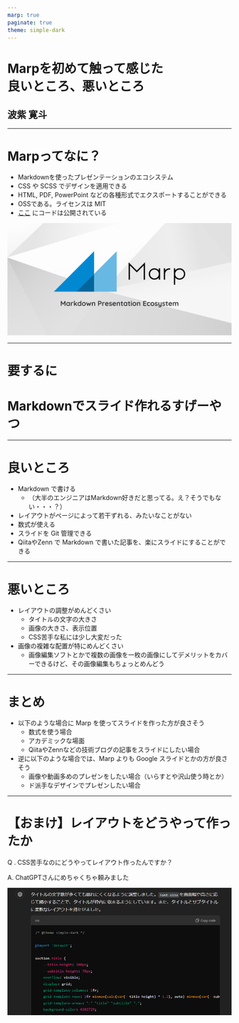 ```yaml
---
marp: true
paginate: true
theme: simple-dark
---
```


<!-- _class: title -->

# Marpを初めて触って感じた<br/>良いところ、悪いところ

## 波紫 寛斗

---

# Marpってなに？

- Markdownを使ったプレゼンテーションのエコシステム
- CSS や SCSS でデザインを適用できる
- HTML, PDF, PowerPoint などの各種形式でエクスポートすることができる
- OSSである。ライセンスは MIT
- [ここ](https://github.com/marp-team) にコードは公開されている

![bg contain right](img/marp.png)

---

<!-- _class: fit -->

# 要するに

# <!-- fit --> Markdownでスライド作れるすげーやつ

---

# 良いところ

- Markdown で書ける
  - （大半のエンジニアはMarkdown好きだと思ってる。え？そうでもない・・・？）
- レイアウトがページによって若干ずれる、みたいなことがない
- 数式が使える
- スライドを Git 管理できる
- QiitaやZenn で Markdown で書いた記事を、楽にスライドにすることができる

---

# 悪いところ

- レイアウトの調整がめんどくさい
  - タイトルの文字の大きさ
  - 画像の大きさ、表示位置
  - CSS苦手な私には少し大変だった
- 画像の複雑な配置が特にめんどくさい
  - 画像編集ソフトとかで複数の画像を一枚の画像にしてデメリットをカバーできるけど、その画像編集もちょっとめんどう

---

# まとめ

- 以下のような場合に Marp を使ってスライドを作った方が良さそう
  - 数式を使う場合
  - アカデミックな場面
  - QiitaやZennなどの技術ブログの記事をスライドにしたい場合
- 逆に以下のような場合では、Marp よりも Google スライドとかの方が良さそう
  - 画像や動画多めのプレゼンをしたい場合（いらすとや沢山使う時とか）
  - ド派手なデザインでプレゼンしたい場合

---

# 【おまけ】レイアウトをどうやって作ったか

Q . CSS苦手なのにどうやってレイアウト作ったんですか？

A. ChatGPTさんにめちゃくちゃ頼みました

![center](img/chatgpt.png)
